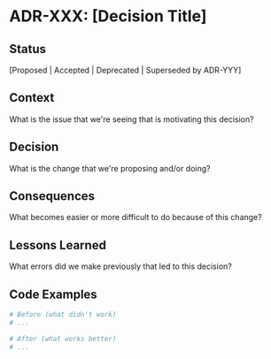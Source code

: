 # ADR-XXX: [Decision Title]

## Status
[Proposed | Accepted | Deprecated | Superseded by ADR-YYY]

## Context
What is the issue that we're seeing that is motivating this decision?

## Decision
What is the change that we're proposing and/or doing?

## Consequences
What becomes easier or more difficult to do because of this change?

## Lessons Learned
What errors did we make previously that led to this decision?

## Code Examples
```python
# Before (what didn't work)
# ...

# After (what works better)
# ...
```
